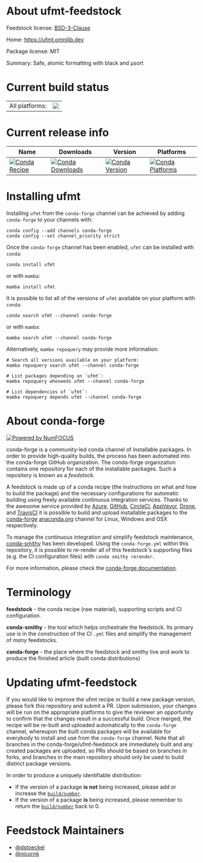 About ufmt-feedstock
====================

Feedstock license: [BSD-3-Clause](https://github.com/conda-forge/ufmt-feedstock/blob/main/LICENSE.txt)

Home: https://ufmt.omnilib.dev

Package license: MIT

Summary: Safe, atomic formatting with black and μsort

Current build status
====================


<table><tr><td>All platforms:</td>
    <td>
      <a href="https://dev.azure.com/conda-forge/feedstock-builds/_build/latest?definitionId=17698&branchName=main">
        <img src="https://dev.azure.com/conda-forge/feedstock-builds/_apis/build/status/ufmt-feedstock?branchName=main">
      </a>
    </td>
  </tr>
</table>

Current release info
====================

| Name | Downloads | Version | Platforms |
| --- | --- | --- | --- |
| [![Conda Recipe](https://img.shields.io/badge/recipe-ufmt-green.svg)](https://anaconda.org/conda-forge/ufmt) | [![Conda Downloads](https://img.shields.io/conda/dn/conda-forge/ufmt.svg)](https://anaconda.org/conda-forge/ufmt) | [![Conda Version](https://img.shields.io/conda/vn/conda-forge/ufmt.svg)](https://anaconda.org/conda-forge/ufmt) | [![Conda Platforms](https://img.shields.io/conda/pn/conda-forge/ufmt.svg)](https://anaconda.org/conda-forge/ufmt) |

Installing ufmt
===============

Installing `ufmt` from the `conda-forge` channel can be achieved by adding `conda-forge` to your channels with:

```
conda config --add channels conda-forge
conda config --set channel_priority strict
```

Once the `conda-forge` channel has been enabled, `ufmt` can be installed with `conda`:

```
conda install ufmt
```

or with `mamba`:

```
mamba install ufmt
```

It is possible to list all of the versions of `ufmt` available on your platform with `conda`:

```
conda search ufmt --channel conda-forge
```

or with `mamba`:

```
mamba search ufmt --channel conda-forge
```

Alternatively, `mamba repoquery` may provide more information:

```
# Search all versions available on your platform:
mamba repoquery search ufmt --channel conda-forge

# List packages depending on `ufmt`:
mamba repoquery whoneeds ufmt --channel conda-forge

# List dependencies of `ufmt`:
mamba repoquery depends ufmt --channel conda-forge
```


About conda-forge
=================

[![Powered by
NumFOCUS](https://img.shields.io/badge/powered%20by-NumFOCUS-orange.svg?style=flat&colorA=E1523D&colorB=007D8A)](https://numfocus.org)

conda-forge is a community-led conda channel of installable packages.
In order to provide high-quality builds, the process has been automated into the
conda-forge GitHub organization. The conda-forge organization contains one repository
for each of the installable packages. Such a repository is known as a *feedstock*.

A feedstock is made up of a conda recipe (the instructions on what and how to build
the package) and the necessary configurations for automatic building using freely
available continuous integration services. Thanks to the awesome service provided by
[Azure](https://azure.microsoft.com/en-us/services/devops/), [GitHub](https://github.com/),
[CircleCI](https://circleci.com/), [AppVeyor](https://www.appveyor.com/),
[Drone](https://cloud.drone.io/welcome), and [TravisCI](https://travis-ci.com/)
it is possible to build and upload installable packages to the
[conda-forge](https://anaconda.org/conda-forge) [anaconda.org](https://anaconda.org/)
channel for Linux, Windows and OSX respectively.

To manage the continuous integration and simplify feedstock maintenance,
[conda-smithy](https://github.com/conda-forge/conda-smithy) has been developed.
Using the ``conda-forge.yml`` within this repository, it is possible to re-render all of
this feedstock's supporting files (e.g. the CI configuration files) with ``conda smithy rerender``.

For more information, please check the [conda-forge documentation](https://conda-forge.org/docs/).

Terminology
===========

**feedstock** - the conda recipe (raw material), supporting scripts and CI configuration.

**conda-smithy** - the tool which helps orchestrate the feedstock.
                   Its primary use is in the construction of the CI ``.yml`` files
                   and simplify the management of *many* feedstocks.

**conda-forge** - the place where the feedstock and smithy live and work to
                  produce the finished article (built conda distributions)


Updating ufmt-feedstock
=======================

If you would like to improve the ufmt recipe or build a new
package version, please fork this repository and submit a PR. Upon submission,
your changes will be run on the appropriate platforms to give the reviewer an
opportunity to confirm that the changes result in a successful build. Once
merged, the recipe will be re-built and uploaded automatically to the
`conda-forge` channel, whereupon the built conda packages will be available for
everybody to install and use from the `conda-forge` channel.
Note that all branches in the conda-forge/ufmt-feedstock are
immediately built and any created packages are uploaded, so PRs should be based
on branches in forks, and branches in the main repository should only be used to
build distinct package versions.

In order to produce a uniquely identifiable distribution:
 * If the version of a package **is not** being increased, please add or increase
   the [``build/number``](https://docs.conda.io/projects/conda-build/en/latest/resources/define-metadata.html#build-number-and-string).
 * If the version of a package **is** being increased, please remember to return
   the [``build/number``](https://docs.conda.io/projects/conda-build/en/latest/resources/define-metadata.html#build-number-and-string)
   back to 0.

Feedstock Maintainers
=====================

* [@dstoeckel](https://github.com/dstoeckel/)
* [@nicornk](https://github.com/nicornk/)

